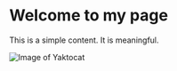 # Welcome to my page

This is a simple content. It is meaningful.

![Image of Yaktocat](https://octodex.github.com/images/yaktocat.png)
